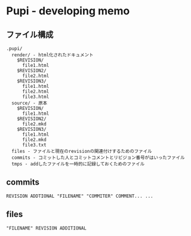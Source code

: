 # Pupi - developing memo

## ファイル構成

    .pupi/
      render/ - html化されたドキュメント
        $REVISION/
          file1.html
        $REVISION2/
          file2.html
        $REVISION3/
          file1.html
          file2.html
          file3.html
      source/ - 原本
        $REVISION/
          file1.html
        $REVISION2/
          file2.mkd
        $REVISION3/
          file1.html
          file2.mkd
          file3.txt
      files - ファイルと現在のrevisionの関連付けするためのファイル
      commits - コミットした人とコミットコメントとリビジョン番号がはいったファイル
      tmps - addしたファイルを一時的に記録しておくためのファイル

## commits

    REVISION ADDTIONAL "FILENAME" "COMMITER" COMMENT... ...

## files

    "FILENAME" REVISION ADDITIONAL

